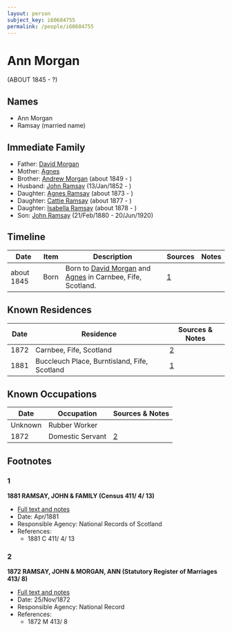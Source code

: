```yaml
---
layout: person
subject_key: i60684755
permalink: /people/i60684755
---
```


# Ann Morgan
(ABOUT 1845 - ?)

## Names

* Ann Morgan
* Ramsay (married name)

## Immediate Family

* Father: [David Morgan](./@38398015@-david-morgan-b-d.md)
* Mother: [Agnes](./@96321158@-agnes-b-d.md)
* Brother: [Andrew Morgan](./@23628312@-andrew-morgan-b1849-d.md) (about 1849 - )
* Husband: [John Ramsay](./@63088441@-john-ramsay-b1852-1-13-d.md) (13/Jan/1852 - )
* Daughter: [Agnes Ramsay](./@57916783@-agnes-ramsay-b1873-d.md) (about 1873 - )
* Daughter: [Cattie Ramsay](./@35547078@-cattie-ramsay-b1877-d.md) (about 1877 - )
* Daughter: [Isabella Ramsay](./@54722192@-isabella-ramsay-b1878-d.md) (about 1878 - )
* Son: [John Ramsay](./@64225415@-john-ramsay-b1880-2-21-d1920-6-20.md) (21/Feb/1880 - 20/Jun/1920)

## Timeline

Date | Item | Description | Sources | Notes
---|---|---|---|---
about 1845 | Born | Born to [David Morgan](./@38398015@-david-morgan-b-d.md) and [Agnes](./@96321158@-agnes-b-d.md) in Carnbee, Fife, Scotland. | [1](#1) | 

## Known Residences

Date | Residence | Sources & Notes
---|---|---
1872 | Carnbee, Fife, Scotland | [2](#2)
1881 | Buccleuch Place, Burntisland, Fife, Scotland | [1](#1)

## Known Occupations

Date | Occupation | Sources & Notes
---|---|---
Unknown | Rubber Worker | 
1872 | Domestic Servant | [2](#2)

## Footnotes

### 1

**1881 RAMSAY, JOHN & FAMILY (Census 411/ 4/ 13)**

* [Full text and notes](../sources/@15289604@-1881-ramsay,-john-&-family-census-411-4-13-.md)
* Date: Apr/1881
* Responsible Agency: National Records of Scotland
* References: 
  * 1881 C 411/ 4/ 13

### 2

**1872 RAMSAY, JOHN & MORGAN, ANN (Statutory Register of Marriages 413/ 8)**

* [Full text and notes](../sources/@73390380@-1872-ramsay,-john-&-morgan,-ann-statutory-register-of-marriages-413-8-.md)
* Date: 25/Nov/1872
* Responsible Agency: National Record
* References: 
  * 1872 M 413/ 8

